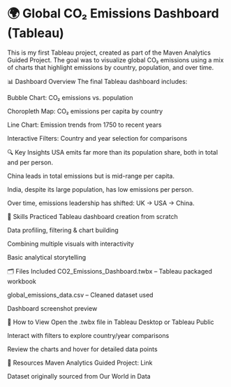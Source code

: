# 🌍 Global CO₂ Emissions Dashboard (Tableau)
This is my first Tableau project, created as part of the Maven Analytics Guided Project.
The goal was to visualize global CO₂ emissions using a mix of charts that highlight emissions by country, population, and over time.

📊 Dashboard Overview
The final Tableau dashboard includes:

Bubble Chart: CO₂ emissions vs. population

Choropleth Map: CO₂ emissions per capita by country

Line Chart: Emission trends from 1750 to recent years

Interactive Filters: Country and year selection for comparisons

🔍 Key Insights
USA emits far more than its population share, both in total and per person.

China leads in total emissions but is mid-range per capita.

India, despite its large population, has low emissions per person.

Over time, emissions leadership has shifted: UK → USA → China.

🧠 Skills Practiced
Tableau dashboard creation from scratch

Data profiling, filtering & chart building

Combining multiple visuals with interactivity

Basic analytical storytelling

🗂 Files Included
CO2_Emissions_Dashboard.twbx – Tableau packaged workbook

global_emissions_data.csv – Cleaned dataset used

Dashboard screenshot preview

🚀 How to View
Open the .twbx file in Tableau Desktop or Tableau Public

Interact with filters to explore country/year comparisons

Review the charts and hover for detailed data points

📎 Resources
Maven Analytics Guided Project: Link

Dataset originally sourced from Our World in Data
